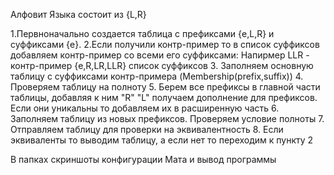 Алфовит Языка состоит из {L,R}

1.Первноначально создается таблица с префиксами {e,L,R} и суффиксами {e}.
2.Если получили контр-пример то в список суффиксов добавляем контр-пример со всеми его суффиксами: Напирмер LLR - контр-пример {e,R,LR,LLR} список суффиксов
3. Заполняем основную таблицу с суффиксами контр-примера (Membership(prefix,suffix))
4. Проверяем таблицу на полноту
5. Берем все префиксы в главной части таблицы, добавляя к ним "R" "L" получаем дополнение для префиксов. Если они уникальны то добавляем их в расширенную часть
6. Заполняем таблицу из новых префиксов. Проверяем условие полноты
7. Отправляем таблицу для проверки на эквивалентность 
8. Если эквиваленты то выводим таблицу, а если нет то переходим к пункту 2


В папках скриншоты конфигурации Мата и вывод программы





